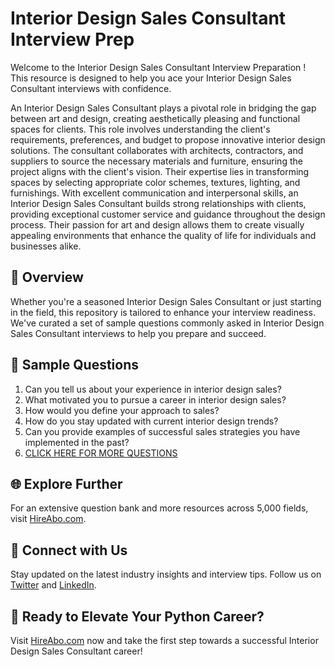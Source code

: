 # Interior Design Sales Consultant Interview Prep

Welcome to the Interior Design Sales Consultant Interview Preparation ! This resource is designed to help you ace your Interior Design Sales Consultant interviews with confidence.

An Interior Design Sales Consultant plays a pivotal role in bridging the gap between art and design, creating aesthetically pleasing and functional spaces for clients. This role involves understanding the client's requirements, preferences, and budget to propose innovative interior design solutions. The consultant collaborates with architects, contractors, and suppliers to source the necessary materials and furniture, ensuring the project aligns with the client's vision. Their expertise lies in transforming spaces by selecting appropriate color schemes, textures, lighting, and furnishings. With excellent communication and interpersonal skills, an Interior Design Sales Consultant builds strong relationships with clients, providing exceptional customer service and guidance throughout the design process. Their passion for art and design allows them to create visually appealing environments that enhance the quality of life for individuals and businesses alike.

## 🚀 Overview

Whether you're a seasoned Interior Design Sales Consultant or just starting in the field, this repository is tailored to enhance your interview readiness. We've curated a set of sample questions commonly asked in Interior Design Sales Consultant interviews to help you prepare and succeed.

## 📝 Sample Questions

1. Can you tell us about your experience in interior design sales?
2. What motivated you to pursue a career in interior design sales?
3. How would you define your approach to sales?
4. How do you stay updated with current interior design trends?
5. Can you provide examples of successful sales strategies you have implemented in the past?
6. [CLICK HERE FOR MORE QUESTIONS](https://hireabo.com/job/6_2_12/Interior%20Design%20Sales%20Consultant)

## 🌐 Explore Further

For an extensive question bank and more resources across 5,000 fields, visit [HireAbo.com](https://www.hireabo.com).

## 📱 Connect with Us

Stay updated on the latest industry insights and interview tips. Follow us on [Twitter](https://twitter.com/hireabo) and [LinkedIn](https://www.linkedin.com/in/hire-abo-3609972a8/).

## 🚀 Ready to Elevate Your Python Career?

Visit [HireAbo.com](https://www.hireabo.com) now and take the first step towards a successful Interior Design Sales Consultant career!